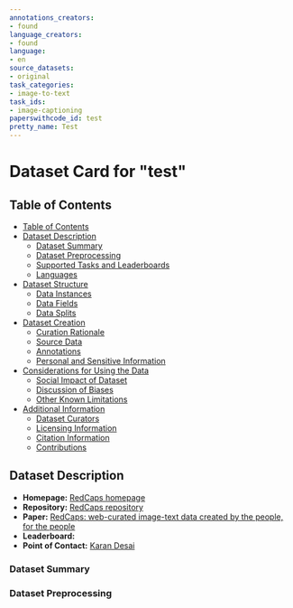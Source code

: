 ```yaml
---
annotations_creators:
- found
language_creators:
- found
language:
- en
source_datasets:
- original
task_categories:
- image-to-text
task_ids:
- image-captioning
paperswithcode_id: test
pretty_name: Test
---
```


# Dataset Card for "test"
## Table of Contents
- [Table of Contents](#table-of-contents)
- [Dataset Description](#dataset-description)
  - [Dataset Summary](#dataset-summary)
  - [Dataset Preprocessing](#dataset-preprocessing)
  - [Supported Tasks and Leaderboards](#supported-tasks-and-leaderboards)
  - [Languages](#languages)
- [Dataset Structure](#dataset-structure)
  - [Data Instances](#data-instances)
  - [Data Fields](#data-fields)
  - [Data Splits](#data-splits)
- [Dataset Creation](#dataset-creation)
  - [Curation Rationale](#curation-rationale)
  - [Source Data](#source-data)
  - [Annotations](#annotations)
  - [Personal and Sensitive Information](#personal-and-sensitive-information)
- [Considerations for Using the Data](#considerations-for-using-the-data)
  - [Social Impact of Dataset](#social-impact-of-dataset)
  - [Discussion of Biases](#discussion-of-biases)
  - [Other Known Limitations](#other-known-limitations)
- [Additional Information](#additional-information)
  - [Dataset Curators](#dataset-curators)
  - [Licensing Information](#licensing-information)
  - [Citation Information](#citation-information)
  - [Contributions](#contributions)
  
## Dataset Description

- **Homepage:** [RedCaps homepage](https://redcaps.xyz/)
- **Repository:** [RedCaps repository](https://github.com/redcaps-dataset/redcaps-downloader)
- **Paper:** [RedCaps: web-curated image-text data created by the people, for the people](https://arxiv.org/abs/2111.11431)
- **Leaderboard:**
- **Point of Contact:** [Karan Desai](mailto:kdexd@umich.edu)

### Dataset Summary

### Dataset Preprocessing
